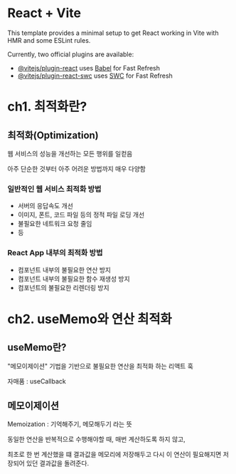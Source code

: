 # React + Vite

This template provides a minimal setup to get React working in Vite with HMR and some ESLint rules.

Currently, two official plugins are available:

- [@vitejs/plugin-react](https://github.com/vitejs/vite-plugin-react/blob/main/packages/plugin-react/README.md) uses [Babel](https://babeljs.io/) for Fast Refresh
- [@vitejs/plugin-react-swc](https://github.com/vitejs/vite-plugin-react-swc) uses [SWC](https://swc.rs/) for Fast Refresh

# ch1. 최적화란?

## 최적화(Optimization)

웹 서비스의 성능을 개선하는 모든 행위를 일컫음

아주 단순한 것부터 아주 어려운 방법까지 매우 다양함

### 일반적인 웹 서비스 최적화 방법

- 서버의 응답속도 개선
- 이미지, 폰트, 코드 파일 등의 정적 파일 로딩 개선
- 불필요한 네트워크 요청 줄임
- 등

### React App 내부의 최적화 방법

- 컴포넌트 내부의 불필요한 연산 방지
- 컴포넌트 내부의 불필요한 함수 재생성 방지
- 컴포넌트의 불필요한 리렌더링 방지

# ch2. useMemo와 연산 최적화

## useMemo란?

"메모이제이션" 기법을 기반으로 불필요한 연산을 최적화 하는 리액트 훅

자매품 : useCallback

## 메모이제이션

Memoization : 기억해주기, 메모해두기 라는 뜻

동일한 연산을 반복적으로 수행해야할 때, 매번 계산하도록 하지 않고,

최초로 한 번 계산했을 떄 결과값을 메모리에 저장해두고 다시 이 연산이 필요해지면 저장되어 있던 결과값을 돌려준다.
